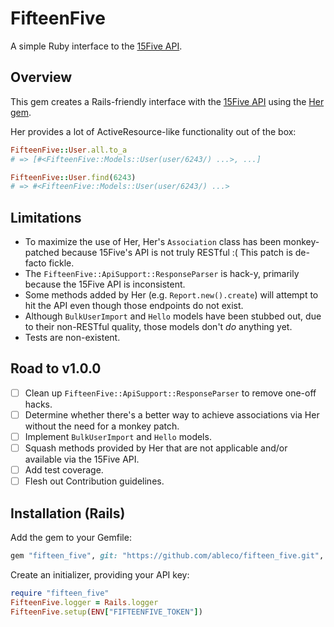 # FifteenFive

A simple Ruby interface to the [15Five API](https://my.15five.com/api/public/).

## Overview

This gem creates a Rails-friendly interface with the [15Five API](https://my.15five.com/api/public/)
using the [Her gem](https://github.com/remiprev/her).

Her provides a lot of ActiveResource-like functionality out of the box:

```ruby
FifteenFive::User.all.to_a
# => [#<FifteenFive::Models::User(user/6243/) ...>, ...]

FifteenFive::User.find(6243)
# => #<FifteenFive::Models::User(user/6243/) ...>
```

## Limitations

* To maximize the use of Her, Her's `Association` class has been monkey-patched
  because 15Five's API is not truly RESTful :( This patch is de-facto fickle.
* The `FifteenFive::ApiSupport::ResponseParser` is hack-y, primarily because
  the 15Five API is inconsistent.
* Some methods added by Her (e.g. `Report.new().create`) will attempt to hit
  the API even though those endpoints do not exist.
* Although `BulkUserImport` and `Hello` models have been stubbed out, due to
  their non-RESTful quality, those models don't _do_ anything yet.
* Tests are non-existent.

## Road to v1.0.0

* [ ] Clean up `FifteenFive::ApiSupport::ResponseParser` to remove one-off
      hacks.
* [ ] Determine whether there's a better way to achieve associations via Her
      without the need for a monkey patch.
* [ ] Implement `BulkUserImport` and `Hello` models.
* [ ] Squash methods provided by Her that are not applicable and/or available
      via the 15Five API.
* [ ] Add test coverage.
* [ ] Flesh out Contribution guidelines.

## Installation (Rails)

Add the gem to your Gemfile:

```ruby
gem "fifteen_five", git: "https://github.com/ableco/fifteen_five.git", tag: "v0.2.0"
```

Create an initializer, providing your API key:

```ruby
require "fifteen_five"
FifteenFive.logger = Rails.logger
FifteenFive.setup(ENV["FIFTEENFIVE_TOKEN"])
```
